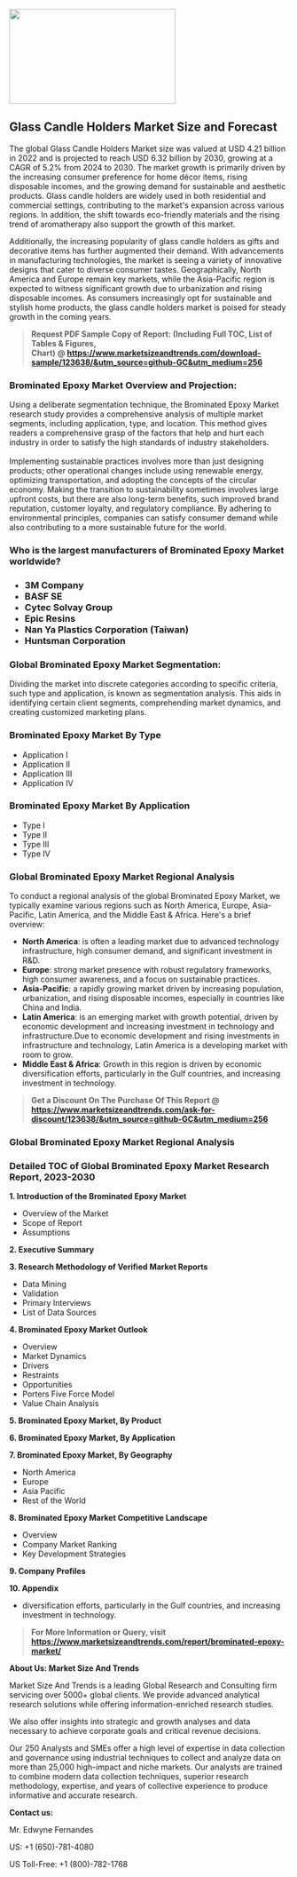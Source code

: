 <p><img class="alignnone size-medium wp-image-20088" src="https://ffe5etoiles.com/wp-content/uploads/2024/12/MST1-300x171.png" alt="" width="300" height="171" /></p><h2>Glass Candle Holders Market Size and Forecast</h2><p>The global Glass Candle Holders Market size was valued at USD 4.21 billion in 2022 and is projected to reach USD 6.32 billion by 2030, growing at a CAGR of 5.2% from 2024 to 2030. The market growth is primarily driven by the increasing consumer preference for home décor items, rising disposable incomes, and the growing demand for sustainable and aesthetic products. Glass candle holders are widely used in both residential and commercial settings, contributing to the market's expansion across various regions. In addition, the shift towards eco-friendly materials and the rising trend of aromatherapy also support the growth of this market.</p><p>Additionally, the increasing popularity of glass candle holders as gifts and decorative items has further augmented their demand. With advancements in manufacturing technologies, the market is seeing a variety of innovative designs that cater to diverse consumer tastes. Geographically, North America and Europe remain key markets, while the Asia-Pacific region is expected to witness significant growth due to urbanization and rising disposable incomes. As consumers increasingly opt for sustainable and stylish home products, the glass candle holders market is poised for steady growth in the coming years.</p></p><blockquote id="" class=""><strong>Request PDF Sample Copy of Report: (Including Full TOC, List of Tables &amp; Figures, Chart)&nbsp;@&nbsp;<strong><a href="https://www.marketsizeandtrends.com/download-sample/123638/&utm_source=github-GC&utm_medium=256" target="_blank">https://www.marketsizeandtrends.com/download-sample/123638/&utm_source=github-GC&utm_medium=256</a></strong></strong></blockquote><h3 id="" class="">Brominated Epoxy Market&nbsp;Overview and Projection:</h3><p id="" class="">Using a deliberate segmentation technique, the Brominated Epoxy Market research study provides a comprehensive analysis of multiple market segments, including application, type, and location. This method gives readers a comprehensive grasp of the factors that help and hurt each industry in order to satisfy the high standards of industry stakeholders. <br /> <br />Implementing sustainable practices involves more than just designing products; other operational changes include using renewable energy, optimizing transportation, and adopting the concepts of the circular economy. Making the transition to sustainability sometimes involves large upfront costs, but there are also long-term benefits, such improved brand reputation, customer loyalty, and regulatory compliance. By adhering to environmental principles, companies can satisfy consumer demand while also contributing to a more sustainable future for the world.</p><h3 id="" class="">Who is the largest manufacturers of&nbsp;Brominated Epoxy Market worldwide?</h3><h3 class=""><p><ul><li>3M Company </li><li> BASF SE </li><li> Cytec Solvay Group </li><li> Epic Resins </li><li> Nan Ya Plastics Corporation (Taiwan) </li><li> Huntsman Corporation</li></ul></p></h3><h3 id="" class="">Global&nbsp;Brominated Epoxy Market Segmentation:</h3><p id="" class="">Dividing the market into discrete categories according to specific criteria, such type and application, is known as segmentation analysis. This aids in identifying certain client segments, comprehending market dynamics, and creating customized marketing plans.</p><h3 id="" class="">Brominated Epoxy Market&nbsp;By Type</h3><p><p><ul><li>Application I</li><li> Application II</li><li> Application III</li><li> Application IV</p></li></ul></p></p><h3 id="" class="">Brominated Epoxy Market&nbsp;By Application</h3><p class=""><p><ul><li>Type I</li><li> Type II</li><li> Type III</li><li> Type IV</li></ul></p></p><h3 id="" class="">Global Brominated Epoxy Market Regional Analysis</h3><p id="" class="">To conduct a regional analysis of the global Brominated Epoxy Market, we typically examine various regions such as North America, Europe, Asia-Pacific, Latin America, and the Middle East &amp; Africa. Here's a brief overview:</p><ul><li><strong>North America</strong>: is often a leading market due to advanced technology infrastructure, high consumer demand, and significant investment in R&amp;D.</li><li><strong>Europe</strong>: strong market presence with robust regulatory frameworks, high consumer awareness, and a focus on sustainable practices.</li><li><strong>Asia-Pacific</strong>: a rapidly growing market driven by increasing population, urbanization, and rising disposable incomes, especially in countries like China and India.</li><li><strong>Latin America</strong>: is an emerging market with growth potential, driven by economic development and increasing investment in technology and infrastructure.Due to economic development and rising investments in infrastructure and technology, Latin America is a developing market with room to grow.</li><li><strong>Middle East &amp; Africa</strong>: Growth in this region is driven by economic diversification efforts, particularly in the Gulf countries, and increasing investment in technology.</li></ul><blockquote id="" class=""><strong>Get a Discount On The Purchase Of This Report @ <strong><a href="https://www.marketsizeandtrends.com/ask-for-discount/123638/&utm_source=github-GC&utm_medium=256" target="_blank">https://www.marketsizeandtrends.com/ask-for-discount/123638/&utm_source=github-GC&utm_medium=256</a></strong></strong></blockquote><h3 id="" class="">Global Brominated Epoxy Market Regional Analysis</h3><h3 id="" class="">Detailed TOC of Global Brominated Epoxy Market Research Report, 2023-2030</h3><p id="" class=""><strong>1. Introduction of the Brominated Epoxy Market</strong></p><ul><li>Overview of the Market</li><li>Scope of Report</li><li>Assumptions</li></ul><p id="" class=""><strong>2. Executive Summary</strong></p><p id="" class=""><strong>3. Research Methodology of Verified Market Reports</strong></p><ul><li>Data Mining</li><li>Validation</li><li>Primary Interviews</li><li>List of Data Sources</li></ul><p id="" class=""><strong>4. Brominated Epoxy Market Outlook</strong></p><ul><li>Overview</li><li>Market Dynamics</li><li>Drivers</li><li>Restraints</li><li>Opportunities</li><li>Porters Five Force Model</li><li>Value Chain Analysis</li></ul><p id="" class=""><strong>5. Brominated Epoxy Market, By Product</strong></p><p id="" class=""><strong>6. Brominated Epoxy Market, By Application</strong></p><p id="" class=""><strong>7. Brominated Epoxy Market, By Geography</strong></p><ul><li>North America</li><li>Europe</li><li>Asia Pacific</li><li>Rest of the World</li></ul><p id="" class=""><strong>8. Brominated Epoxy Market Competitive Landscape</strong></p><ul><li>Overview</li><li>Company Market Ranking</li><li>Key Development Strategies</li></ul><p id="" class=""><strong>9. Company Profiles</strong></p><p id="" class=""><strong>10. Appendix</strong></p><ul><li>diversification efforts, particularly in the Gulf countries, and increasing investment in technology.</li></ul><blockquote id="" class=""><strong>For More Information or Query, visit <strong><strong><a href="https://www.marketsizeandtrends.com/report/brominated-epoxy-market/" target="_blank">https://www.marketsizeandtrends.com/report/brominated-epoxy-market/</a></strong></strong></strong></blockquote><p id="" class=""><strong>About Us: Market Size And Trends</strong></p><p id="" class="">Market Size And Trends is a leading Global Research and Consulting firm servicing over 5000+ global clients. We provide advanced analytical research solutions while offering information-enriched research studies.</p><p id="" class="">We also offer insights into strategic and growth analyses and data necessary to achieve corporate goals and critical revenue decisions.</p><p id="" class="">Our 250 Analysts and SMEs offer a high level of expertise in data collection and governance using industrial techniques to collect and analyze data on more than 25,000 high-impact and niche markets. Our analysts are trained to combine modern data collection techniques, superior research methodology, expertise, and years of collective experience to produce informative and accurate research.</p><p id="" class=""><strong>Contact us:</strong></p><p id="" class="">Mr. Edwyne Fernandes</p><p id="" class="">US: +1 (650)-781-4080</p><p id="" class="">US Toll-Free: +1 (800)-782-1768</p>
